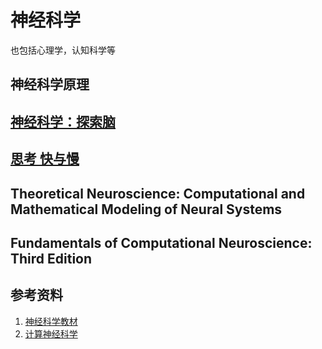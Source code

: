 # 神经科学

也包括心理学，认知科学等

## 神经科学原理

## [神经科学：探索脑](神经科学-探索脑.md)

## [思考 快与慢](思考，快与慢.md)

## Theoretical Neuroscience: Computational and Mathematical Modeling of Neural Systems

## Fundamentals of Computational Neuroscience: Third Edition

## 参考资料

1. [神经科学教材](https://zhuanlan.zhihu.com/p/271676465)
2. [计算神经科学](https://zhuanlan.zhihu.com/p/275642796)
